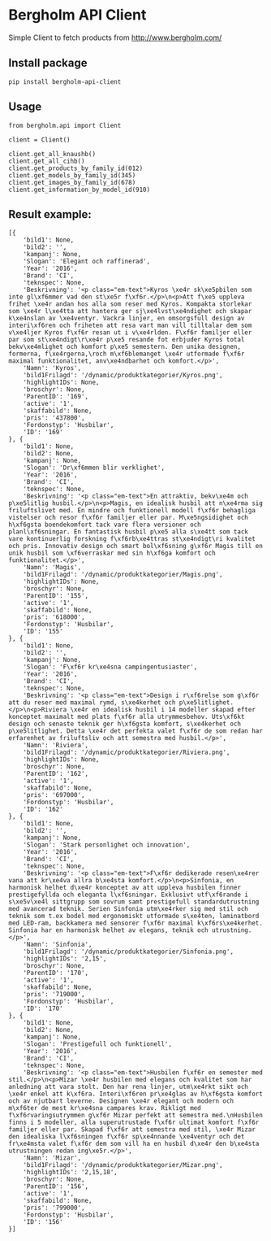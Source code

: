 # Bergholm API Client
Simple Client to fetch products from http://www.bergholm.com/

## Install package
``` pip install bergholm-api-client ```

## Usage
```
from bergholm.api import Client

client = Client()

client.get_all_knaushb()
client.get_all_cihb()
client.get_products_by_family_id(012)
client.get_models_by_family_id(345)
client.get_images_by_family_id(678)
client.get_information_by_model_id(910)
```

## Result example:
```
[{
    'bild1': None,
    'bild2': '',
    'kampanj': None,
    'Slogan': 'Elegant och raffinerad',
    'Year': '2016',
    'Brand': 'CI',
    'teknspec': None,
    'Beskrivning': '<p class="em-text">Kyros \xe4r sk\xe5pbilen som inte gl\xf6mmer vad den st\xe5r f\xf6r.</p>\n<p>Att f\xe5 uppleva frihet \xe4r andan hos alla som reser med Kyros. Kompakta storlekar som \xe4r l\xe4tta att hantera ger sj\xe4lvst\xe4ndighet och skapar k\xe4nslan av \xe4ventyr. Vackra linjer, en omsorgsfull design av interi\xf6ren och friheten att resa vart man vill tilltalar dem som v\xe4ljer Kyros f\xf6r resan ut i v\xe4rlden. F\xf6r familjer eller par som st\xe4ndigt\r\xe4r p\xe5 resande fot erbjuder Kyros total bekv\xe4mlighet och komfort p\xe5 semestern. Den unika designen, formerna, f\xe4rgerna,\roch m\xf6blemanget \xe4r utformade f\xf6r maximal funktionalitet, anv\xe4ndbarhet och komfort.</p>',
    'Namn': 'Kyros',
    'bild1Frilagd': '/dynamic/produktkategorier/Kyros.png',
    'highlightIDs': None,
    'broschyr': None,
    'ParentID': '169',
    'active': '1',
    'skaffabild': None,
    'pris': '437800',
    'Fordonstyp': 'Husbilar',
    'ID': '169'
}, {
    'bild1': None,
    'bild2': None,
    'kampanj': None,
    'Slogan': 'Dr\xf6mmen blir verklighet',
    'Year': '2016',
    'Brand': 'CI',
    'teknspec': None,
    'Beskrivning': '<p class="em-text">En attraktiv, bekv\xe4m och p\xe5litlig husbil.</p>\n<p>Magis, en idealisk husbil att n\xe4rma sig friluftslivet med. En mindre och funktionell modell f\xf6r behagliga vistelser och resor f\xf6r familjer eller par. M\xe5ngsidighet och h\xf6gsta boendekomfort tack vare flera versioner och planl\xf6sningar. En fantastisk husbil p\xe5 alla s\xe4tt som tack vare kontinuerlig forskning f\xf6rb\xe4ttras st\xe4ndigt\ri kvalitet och pris. Innovativ design och smart bol\xf6sning g\xf6r Magis till en unik husbil som \xf6verraskar med sin h\xf6ga komfort och funktionalitet.</p>',
    'Namn': 'Magis',
    'bild1Frilagd': '/dynamic/produktkategorier/Magis.png',
    'highlightIDs': None,
    'broschyr': None,
    'ParentID': '155',
    'active': '1',
    'skaffabild': None,
    'pris': '618000',
    'Fordonstyp': 'Husbilar',
    'ID': '155'
}, {
    'bild1': None,
    'bild2': '',
    'kampanj': None,
    'Slogan': 'F\xf6r kr\xe4sna campingentusiaster',
    'Year': '2016',
    'Brand': 'CI',
    'teknspec': None,
    'Beskrivning': '<p class="em-text">Design i r\xf6relse som g\xf6r att du reser med maximal rymd, s\xe4kerhet och p\xe5litlighet.</p>\n<p>Riviera \xe4r en idealisk husbil i 14 modeller skapad efter konceptet maximalt med plats f\xf6r alla utrymmesbehov. Uts\xf6kt design och senaste teknik ger h\xf6gsta komfort, s\xe4kerhet och p\xe5litlighet. Detta \xe4r det perfekta valet f\xf6r de som redan har erfarenhet av friluftsliv och att semestra med husbil.</p>',
    'Namn': 'Riviera',
    'bild1Frilagd': '/dynamic/produktkategorier/Riviera.png',
    'highlightIDs': None,
    'broschyr': None,
    'ParentID': '162',
    'active': '1',
    'skaffabild': None,
    'pris': '697000',
    'Fordonstyp': 'Husbilar',
    'ID': '162'
}, {
    'bild1': None,
    'bild2': '',
    'kampanj': None,
    'Slogan': 'Stark personlighet och innovation',
    'Year': '2016',
    'Brand': 'CI',
    'teknspec': None,
    'Beskrivning': '<p class="em-text">F\xf6r dedikerade resen\xe4rer vana att kr\xe4va allra b\xe4sta komfort.</p>\n<p>Sinfonia, en harmonisk helhet d\xe4r konceptet av att uppleva husbilen finner prestigefyllda och eleganta l\xf6sningar. Exklusivt utf\xf6rande i s\xe5v\xe4l sittgrupp som sovrum samt prestigefull standardutrustning med avancerad teknik. Serien Sinfonia utm\xe4rker sig med stil och teknik som t.ex bodel med ergonomiskt utformade s\xe4ten, laminatbord med LED-ram, backkamera med sensorer f\xf6r maximal k\xf6rs\xe4kerhet. Sinfonia har en harmonisk helhet av elegans, teknik och utrustning.</p>',
    'Namn': 'Sinfonia',
    'bild1Frilagd': '/dynamic/produktkategorier/Sinfonia.png',
    'highlightIDs': '2,15',
    'broschyr': None,
    'ParentID': '170',
    'active': '1',
    'skaffabild': None,
    'pris': '719000',
    'Fordonstyp': 'Husbilar',
    'ID': '170'
}, {
    'bild1': None,
    'bild2': None,
    'kampanj': None,
    'Slogan': 'Prestigefull och funktionell',
    'Year': '2016',
    'Brand': 'CI',
    'teknspec': None,
    'Beskrivning': '<p class="em-text">Husbilen f\xf6r en semester med stil.</p>\n<p>Mizar \xe4r husbilen med elegans och kvalitet som har anledning att vara stolt. Den har rena linjer, utm\xe4rkt sikt och \xe4r enkel att k\xf6ra. Interi\xf6ren pr\xe4glas av h\xf6gsta komfort och av njutbart leverne. Designen \xe4r elegant och modern och m\xf6ter de mest kr\xe4sna campares krav. Rikligt med f\xf6rvaringsutrymmen g\xf6r Mizar perfekt att semestra med.\nHusbilen finns i 5 modeller, alla superutrustade f\xf6r ultimat komfort f\xf6r familjer eller par. Skapad f\xf6r att semestra med stil, \xe4r Mizar den idealiska l\xf6sningen f\xf6r sp\xe4nnande \xe4ventyr och det fr\xe4msta valet f\xf6r dem som vill ha en husbil d\xe4r den b\xe4sta utrustningen redan ing\xe5r.</p>',
    'Namn': 'Mizar',
    'bild1Frilagd': '/dynamic/produktkategorier/Mizar.png',
    'highlightIDs': '2,15,18',
    'broschyr': None,
    'ParentID': '156',
    'active': '1',
    'skaffabild': None,
    'pris': '799000',
    'Fordonstyp': 'Husbilar',
    'ID': '156'
}]
```
